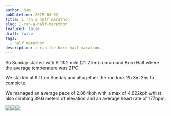 ```yaml
---
author: Sam
pubDatetime: 2025-03-02
title: I ran a half marathon
slug: I-ran-a-half-marathon
featured: false
draft: false
tags:
  - half marathon
description: i ran the boro half marathon.
---
```

So Sunday started with A 13.2 mile (21.2 km) run around Boro Half where the average temperature was 21℃.

We started at 9:11 on Sunday and altogether the run took 2h 3m 25s to complete.

We managed an average pace of 2.864kph with a max of 4.622kph whilst also climbing 39.6 meters of elevation and an average heart rate of 177bpm.

![](https://dgtzuqphqg23d.cloudfront.net/Q649dSft4aHOE5kE2ubMxGVmU_juvq8P-XQQaAkIkF0-768x1024.jpg)![](https://dgtzuqphqg23d.cloudfront.net/gVxCcRSJmoiCskS6cUSYLSiBscr8LXzSZHaZfZD9Ds4-1024x682.jpg)![](https://dgtzuqphqg23d.cloudfront.net/60tujBCmLwIZj4fcj05k1mGByXCIkoqCSHbIIplWGNQ-768x1024.jpg)
